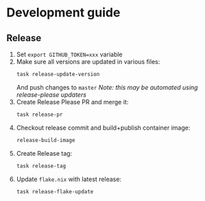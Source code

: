 # Development guide

## Release

1. Set `export GITHUB_TOKEN=xxx` variable
2. Make sure all versions are updated in various files:
   ```sh
   task release-update-version
   ```
   And push changes to `master`
   _Note: this may be automated using release-please updaters_
3. Create Release Please PR and merge it:
    ```sh 
    task release-pr
    ```
4. Checkout release commit and build+publish container image:
    ```sh
    release-build-image
    ```
5. Create Release tag:
    ```sh
    task release-tag
    ```
6. Update `flake.nix` with latest release:
   ```sh
   task release-flake-update
   ```